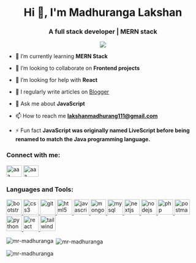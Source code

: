 <!DOCTYPE html>
<html lang="en">
<head>
    <meta charset="UTF-8">
    <meta name="viewport" content="width=device-width, initial-scale=1.0">
</head>
<body>

<h1 align="center">Hi 👋, I'm Madhuranga Lakshan</h1>
<h3 align="center">A full stack developer | MERN stack </h3>

<div align="center"><img src="https://www.bing.com/th/id/OGC.f07686fd1bb92b29789645ff067aca4f?pid=1.7&rurl=https%3a%2f%2fi.pinimg.com%2foriginals%2fcd%2f59%2fd6%2fcd59d626dc86397fe45080e6e9c7027d.gif&ehk=P2B8Np2MHQKQzWZEhPN5IY9kdrXMLF3PE2SOSg7QEM4%3d"></div>


- 🌱 I’m currently learning **MERN Stack**

- 👯 I’m looking to collaborate on **Frontend projects**

- 🤝 I’m looking for help with **React**

- 📝 I regularly write articles on [Blogger]("https://madhurangalk.blogspot.com/")

- 💬 Ask me about **JavaScript**

- 📫 How to reach me **lakshanmadhurang111@gmail.com**

- ⚡ Fun fact **JavaScript was originally named LiveScript before being renamed to match the Java programming language.**

<h3 align="left">Connect with me:</h3>
<p align="left">
<a href="https://linkedin.com/in/madhuranga-lakshan-883ab6329" target="blank"><img align="center" src="https://github.com/Scar1109/skill-icons/blob/main/icons/LinkedIn.svg" alt="aaa" height="30" width="40" /></a>
<a href="https://stackoverflow.com/users/23508022/madhuranga-lakshan" target="blank"><img align="center" src="https://github.com/Scar1109/skill-icons/blob/main/icons/StackOverflow-Dark.svg" alt="aaa" height="30" width="40" /></a>
</p>

<h3 align="left">Languages and Tools:</h3>
<p align="left"> <a href="https://getbootstrap.com" target="_blank" rel="noreferrer"> <img src="https://github.com/Scar1109/skill-icons/blob/main/icons/Bootstrap.svg" alt="bootstrap" width="40" height="40"/> </a> <a href="https://www.w3schools.com/css/" target="_blank" rel="noreferrer"> <img src="https://github.com/Scar1109/skill-icons/blob/main/icons/CSS.svg" alt="css3" width="40" height="40"/> </a> <a href="https://git-scm.com/" target="_blank" rel="noreferrer"> <img src="https://github.com/Scar1109/skill-icons/blob/main/icons/Git.svg" alt="git" width="40" height="40"/> </a> <a href="https://www.w3.org/html/" target="_blank" rel="noreferrer"> <img src="https://github.com/Scar1109/skill-icons/blob/main/icons/HTML.svg" alt="html5" width="40" height="40"/> </a> <a href="https://developer.mozilla.org/en-US/docs/Web/JavaScript" target="_blank" rel="noreferrer"> <img src="https://github.com/Scar1109/skill-icons/blob/main/icons/JavaScript.svg" alt="javascript" width="40" height="40"/> </a> <a href="https://www.mongodb.com/" target="_blank" rel="noreferrer"> <img src="https://github.com/Scar1109/skill-icons/blob/main/icons/MongoDB.svg" alt="mongodb" width="40" height="40"/> </a> <a href="https://www.mysql.com/" target="_blank" rel="noreferrer"> <img src="https://github.com/Scar1109/skill-icons/blob/main/icons/MySQL-Light.svg" alt="mysql" width="40" height="40"/> </a> <a href="https://nextjs.org/" target="_blank" rel="noreferrer"> <img src="https://github.com/Scar1109/skill-icons/blob/main/icons/NextJS-Light.svg" alt="nextjs" width="40" height="40"/> </a> <a href="https://nodejs.org" target="_blank" rel="noreferrer"> <img src="https://github.com/Scar1109/skill-icons/blob/main/icons/NodeJS-Dark.svg" alt="nodejs" width="40" height="40"/> </a> <a href="https://www.php.net" target="_blank" rel="noreferrer"> <img src="https://github.com/Scar1109/skill-icons/blob/main/icons/PHP-Light.svg" alt="php" width="40" height="40"/> </a> <a href="https://postman.com" target="_blank" rel="noreferrer"> <img src="https://github.com/Scar1109/skill-icons/blob/main/icons/Postman.svg" alt="postman" width="40" height="40"/> </a> <a href="https://www.python.org" target="_blank" rel="noreferrer"> <img src="https://github.com/Scar1109/skill-icons/blob/main/icons/Python-Light.svg" alt="python" width="40" height="40"/> </a> <a href="https://reactjs.org/" target="_blank" rel="noreferrer"> <img src="https://github.com/Scar1109/skill-icons/blob/main/icons/React-Light.svg" alt="react" width="40" height="40"/> </a> <a href="https://tailwindcss.com/" target="_blank" rel="noreferrer"> <img src="https://github.com/Scar1109/skill-icons/blob/main/icons/TailwindCSS-Light.svg" alt="tailwind" width="40" height="40"/> </a> </p>

<p><img align="left" src="https://github-readme-stats.vercel.app/api/top-langs?username=mr-madhuranga&show_icons=true&locale=en&layout=compact" alt="mr-madhuranga" /></p>

<p>&nbsp;<img align="center" src="https://github-readme-stats.vercel.app/api?username=mr-madhuranga&show_icons=true&locale=en" alt="mr-madhuranga" /></p>

<p><img align="center" src="https://github-readme-streak-stats.herokuapp.com/?user=mr-madhuranga&" alt="mr-madhuranga" /></p>

    
</body>
</html>
